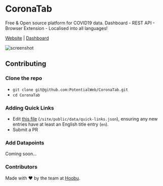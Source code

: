 CoronaTab
======

Free & Open source platform for COVID19 data. Dashboard - REST API - Browser Extension - Localised into all languages!

[Website](https://coronatab.app) | [Dashboard](https://coronatab.app/dashboard)

![screenshot](https://user-images.githubusercontent.com/8472525/77709538-52ff7280-6fc3-11ea-84ca-a23b9b348b95.JPG)

## Contributing

### Clone the repo

* `git clone git@github.com:PotentialWeb/CoronaTab.git`
* `cd CoronaTab`

### Adding Quick Links

* Edit [this file](https://github.com/PotentialWeb/CoronaTab/blob/master/site/public/data/quick-links.json) (`/site/public/data/quick-links.json`), ensuring any new entries have at least an English title entry (`en`).
* Submit a PR

### Add Datapoints

Coming soon...

### Contributors

Made with ♥ by the team at [Hoobu](https://hoobu.com).
